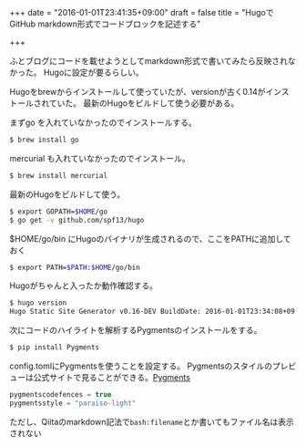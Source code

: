+++
date = "2016-01-01T23:41:35+09:00"
draft = false
title = "HugoでGitHub markdown形式でコードブロックを記述する"

+++

ふとブログにコードを載せようとしてmarkdown形式で書いてみたら反映されなかった。
Hugoに設定が要るらしい。

Hugoをbrewからインストールして使っていたが、versionが古く0.14がインストールされていた。
最新のHugoをビルドして使う必要がある。

まずgo を入れていなかったのでインストールする。
```bash
$ brew install go
```

mercurial も入れていなかったのでインストール。
```bash
$ brew install mercurial
```

最新のHugoをビルドして使う。
```bash
$ export GOPATH=$HOME/go
$ go get -v github.com/spf13/hugo
```

$HOME/go/bin にHugoのバイナリが生成されるので、ここをPATHに追加しておく
```bash
$ export PATH=$PATH:$HOME/go/bin
```

Hugoがちゃんと入ったか動作確認する。
```bash
$ hugo version
Hugo Static Site Generator v0.16-DEV BuildDate: 2016-01-01T23:34:08+09:00
```

次にコードのハイライトを解析するPygmentsのインストールをする。
```bash
$ pip install Pygments
```

config.tomlにPygmentsを使うことを設定する。
Pygmentsのスタイルのプレビューは公式サイトで見ることができる。[Pygments](http://pygments.org/)
```cpp
pygmentscodefences = true
pygmentsstyle = "paraiso-light"
```

ただし、Qiitaのmarkdown記法で`bash:filename`とか書いてもファイル名は表示されない
